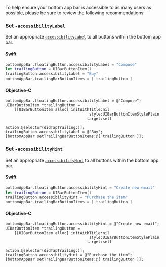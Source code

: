 To help ensure your bottom app bar is accessible to as many users as possible, please be sure to review the
following recommendations:

### Set `-accessibilityLabel`

Set an appropriate
[`accessibilityLabel`](https://developer.apple.com/documentation/uikit/uiaccessibilityelement/1619577-accessibilitylabel)
to all buttons within the bottom app bar.

<!--<div class="material-code-render" markdown="1">-->
#### Swift

```swift
bottomAppBar.floatingButton.accessibilityLabel = "Compose"
let trailingButton = UIBarButtonItem()
trailingButton.accessibilityLabel = "Buy"
bottomAppBar.trailingBarButtonItems = [ trailingButton ]
```

#### Objective-C

```objc
bottomAppBar.floatingButton.accessibilityLabel = @"Compose";
UIBarButtonItem *trailingButton = 
    [[UIBarButtonItem alloc] initWithTitle:nil
                                     style:UIBarButtonItemStylePlain
                                    target:self
                                    action:@selector(didTapTrailing:)];
trailingButton.accessibilityLabel = @"Buy";
[bottomAppBar setTrailingBarButtonItems:@[ trailingButton ]];
```
<!--</div>-->

### Set `-accessibilityHint`

Set an appropriate
[`accessibilityHint`](https://developer.apple.com/documentation/objectivec/nsobject/1615093-accessibilityhint)
to all buttons within the bottom app bar.

<!--<div class="material-code-render" markdown="1">-->
#### Swift

```swift
bottomAppBar.floatingButton.accessibilityHint = "Create new email"
let trailingButton = UIBarButtonItem()
trailingButton.accessibilityHint = "Purchase the item"
bottomAppBar.trailingBarButtonItems = [ trailingButton ]
```

#### Objective-C

```objc
bottomAppBar.floatingButton.accessibilityHint = @"Create new email";
UIBarButtonItem *trailingButton = 
    [[UIBarButtonItem alloc] initWithTitle:nil
                                     style:UIBarButtonItemStylePlain
                                    target:self
                                    action:@selector(didTapTrailing:)];
trailingButton.accessibilityHint = @"Purchase the item";
[bottomAppBar setTrailingBarButtonItems:@[ trailingButton ]];
```
<!--</div>-->
